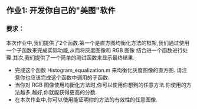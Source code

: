 ## 作业1: 开发你自己的"美图"软件
### 要求：
本次作业中,我们提供了2个函数.第一个是直方图均衡化方法的框架,我们通过使用一个子函数来完成实际功能,从而将灰度图像和 RGB 图像 结合进一个函数进行处理.其次,我们提供了一个简单的测试函数来显示最终结果.
          
* 完成这个函数  Histogram_equalization.m  来均衡化灰度图像的直方图. 请注意你也应该完成这个函数中调用的子函数.
* 当你对 RGB 图像使用均衡化方法时,你可以使用你想到的任意方法.你使用的方法越多,越好,你就能获得更高的分数.
* 在本次作业中,你可以使用能证明你的方法的有效性的任意图像.
